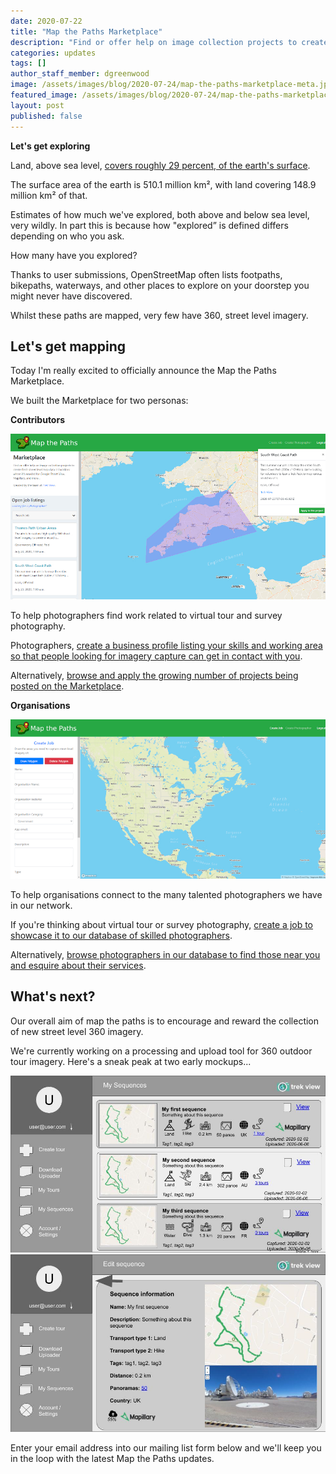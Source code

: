 ```yaml
---
date: 2020-07-22
title: "Map the Paths Marketplace"
description: "Find or offer help on image collection projects to create fresh street level map data in locations where it's needed for Google Street View, Mapillary, and more..."
categories: updates
tags: []
author_staff_member: dgreenwood
image: /assets/images/blog/2020-07-24/map-the-paths-marketplace-meta.jpg
featured_image: /assets/images/blog/2020-07-24/map-the-paths-marketplace-sm.jpg
layout: post
published: false
---
```


**Let's get exploring**

Land, above sea level, [covers roughly 29 percent, of the earth's surface](https://www.usgs.gov/special-topic/water-science-school/science/how-much-water-there-earth?qt-science_center_objects=0#qt-science_center_objects).

The surface area of the earth is 510.1 million km², with land covering 148.9 million km² of that.

Estimates of how much we've explored, both above and below sea level, very wildly. In part this is because how "explored” is defined differs depending on who you ask.

How many have you explored?

Thanks to user submissions, OpenStreetMap often lists footpaths, bikepaths, waterways, and other places to explore on your doorstep you might never have discovered.

Whilst these paths are mapped, very few have 360, street level imagery.

## Let's get mapping

Today I'm really excited to officially announce the Map the Paths Marketplace.

We built the Marketplace for two personas:

**Contributors**

<img class="img-fluid" src="/assets/images/blog/2020-07-24/map-the-paths-marketplace-sm.jpg" alt="Map the Paths Marketplace" title="Map the Paths Marketplace" />

To help photographers find work related to virtual tour and survey photography.

Photographers, [create a business profile listing your skills and working area so that people looking for imagery capture can get in contact with you](https://www.mapthepaths.com/marketplace/hire/create).

Alternatively, [browse and apply the growing number of projects being posted on the Marketplace](https://www.mapthepaths.com/marketplace/jobs/list).

**Organisations**

<img class="img-fluid" src="/assets/images/blog/2020-07-24/map-the-paths-marketplace-create.jpg" alt="Map the Paths Create a Job" title="Map the Paths Create a Job" />

To help organisations connect to the many talented photographers we have in our network.

If you're thinking about virtual tour or survey photography, [create a job to showcase it to our database of skilled photographers](https://www.mapthepaths.com/marketplace/jobs/create).

Alternatively, [browse photographers in our database to find those near you and esquire about their services](https://www.mapthepaths.com/marketplace/hire/list).

## What's next?

Our overall aim of map the paths is to encourage and reward the collection of new street level 360 imagery.

We're currently working on a processing and upload tool for 360 outdoor tour imagery. Here's a sneak peak at two early mockups...

<img class="img-fluid" src="/assets/images/blog/2020-07-24/map-the-paths-v2-mockup-1.jpg" alt="Map the Paths Create v2 Simple Mockup 1" title="Map the Paths Create v2 Simple Mockup 1" />

<img class="img-fluid" src="/assets/images/blog/2020-07-24/map-the-paths-v2-mockup-2.jpg" alt="Map the Paths Create v2 Simple Mockup 2" title="Map the Paths Create v2 Simple Mockup 2" />

Enter your email address into our mailing list form below and we'll keep you in the loop with the latest Map the Paths updates.